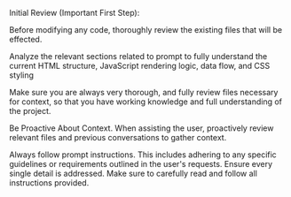 
Initial Review (Important First Step):

Before modifying any code, thoroughly review the existing files that will be effected.

Analyze the relevant sections related to prompt to fully understand the current HTML structure, JavaScript rendering logic, data flow, and CSS styling

Make sure you are always very thorough, and fully review files necessary for context, so that you have working knowledge and full understanding of the project.

Be Proactive About Context.
When assisting the user, proactively review relevant files and previous conversations to gather context.

Always follow prompt instructions. This includes adhering to any specific guidelines or requirements outlined in the user's requests. Ensure every single detail is addressed. Make sure to carefully read and follow all instructions provided.






